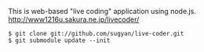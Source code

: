 This is web-based "live coding" application using node.js.
http://www1216u.sakura.ne.jp/livecoder/

    $ git clone git://github.com/sugyan/live-coder.git
    $ git submodule update --init
